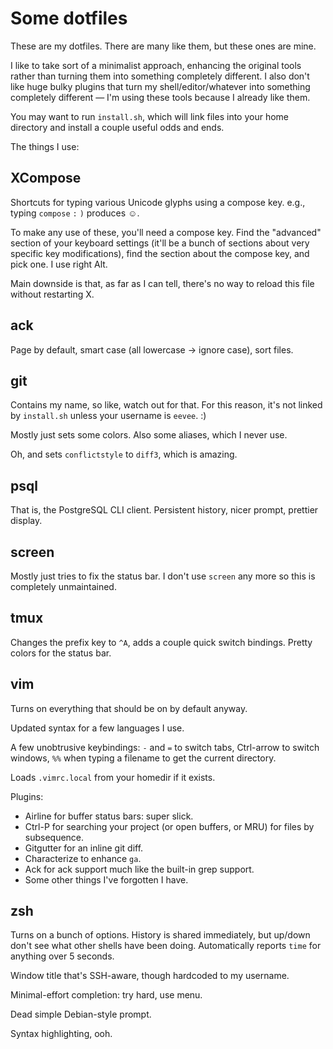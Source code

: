 # Some dotfiles

These are my dotfiles.  There are many like them, but these ones are mine.

I like to take sort of a minimalist approach, enhancing the original tools rather than turning them into something completely different.
I also don't like huge bulky plugins that turn my shell/editor/whatever into something completely different — I'm using these tools because I already like them.

You may want to run `install.sh`, which will link files into your home directory and install a couple useful odds and ends.

The things I use:

## XCompose

Shortcuts for typing various Unicode glyphs using a compose key.  e.g., typing `compose` `:` `)` produces ☺.

To make any use of these, you'll need a compose key.  Find the "advanced" section of your keyboard settings (it'll be a bunch of sections about very specific key modifications), find the section about the compose key, and pick one.  I use right Alt.

Main downside is that, as far as I can tell, there's no way to reload this file without restarting X.

## ack

Page by default, smart case (all lowercase → ignore case), sort files.

## git

Contains my name, so like, watch out for that.  For this reason, it's not linked by `install.sh` unless your username is `eevee`.  :)

Mostly just sets some colors.  Also some aliases, which I never use.

Oh, and sets `conflictstyle` to `diff3`, which is amazing.

## psql

That is, the PostgreSQL CLI client.  Persistent history, nicer prompt, prettier display.

## screen

Mostly just tries to fix the status bar.  I don't use `screen` any more so this is completely unmaintained.

## tmux

Changes the prefix key to `^A`, adds a couple quick switch bindings.  Pretty colors for the status bar.

## vim

Turns on everything that should be on by default anyway.

Updated syntax for a few languages I use.

A few unobtrusive keybindings: `-` and `=` to switch tabs, Ctrl-arrow to switch windows, `%%` when typing a filename to get the current directory.

Loads `.vimrc.local` from your homedir if it exists.

Plugins:

* Airline for buffer status bars: super slick.
* Ctrl-P for searching your project (or open buffers, or MRU) for files by subsequence.
* Gitgutter for an inline git diff.
* Characterize to enhance `ga`.
* Ack for ack support much like the built-in grep support.
* Some other things I've forgotten I have.

## zsh

Turns on a bunch of options.  History is shared immediately, but up/down don't see what other shells have been doing.  Automatically reports `time` for anything over 5 seconds.

Window title that's SSH-aware, though hardcoded to my username.

Minimal-effort completion: try hard, use menu.

Dead simple Debian-style prompt.

Syntax highlighting, ooh.
